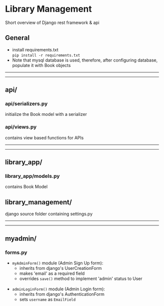 # Library Management
Short overview of Django rest framework &amp; api
## General
* install requirements.txt </br>
```pip install -r requirements.txt```
* Note that mysql database is used, therefore, after configuring database, populate it with Book objects

<hr>
<hr>

## api/
### api/serializers.py
initialize the Book model with a serializer

### api/views.py
contains view based functions for APIs

<hr>
<hr>

## library_app/
### library_app/models.py
contains Book Model

## library_management/
django source folder containing settings.py

<hr>
<hr>

## myadmin/
### forms.py
* `myAdminForm()` module (Admin Sign Up form): 
    * inherits from django's UserCreationForm
    * makes 'email' as a required field
    * overrides `save()` method to implement 'admin' status to User
    </br>
* `adminLoginForm()` module (Admin Login form):
    * inherits from django's AuthenticationForm
    * sets `username` as `EmailField` 
    
